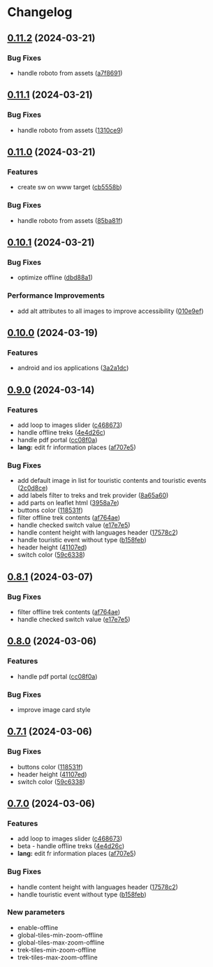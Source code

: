 # Changelog

## [0.11.2](https://github.com/GeotrekCE/Geotrek-rando-widget/compare/0.11.1...0.11.2) (2024-03-21)


### Bug Fixes

* handle roboto from assets ([a7f8691](https://github.com/GeotrekCE/Geotrek-rando-widget/commit/a7f869113a6e05d12230b8701e049b70e342bb06))

## [0.11.1](https://github.com/GeotrekCE/Geotrek-rando-widget/compare/0.11.0...0.11.1) (2024-03-21)


### Bug Fixes

* handle roboto from assets ([1310ce9](https://github.com/GeotrekCE/Geotrek-rando-widget/commit/1310ce939dc7e1328fb9a49b4524a07c808f274a))

## [0.11.0](https://github.com/GeotrekCE/Geotrek-rando-widget/compare/0.10.1...0.11.0) (2024-03-21)


### Features

* create sw on www target ([cb5558b](https://github.com/GeotrekCE/Geotrek-rando-widget/commit/cb5558b0bd9a7b68ac24e73e624f2be2de6ee0e3))


### Bug Fixes

* handle roboto from assets ([85ba81f](https://github.com/GeotrekCE/Geotrek-rando-widget/commit/85ba81f710183ce0b4e2988ed4112ac11d858a66))

## [0.10.1](https://github.com/GeotrekCE/Geotrek-rando-widget/compare/0.10.0...0.10.1) (2024-03-21)


### Bug Fixes

* optimize offline ([dbd88a1](https://github.com/GeotrekCE/Geotrek-rando-widget/commit/dbd88a10546af540613d5ffeef0c828a678342b8))


### Performance Improvements

* add alt attributes to all images to improve accessibility ([010e9ef](https://github.com/GeotrekCE/Geotrek-rando-widget/commit/010e9efc8c5a5eaf973c8f4253eadd010a466056))

## [0.10.0](https://github.com/GeotrekCE/Geotrek-rando-widget/compare/geotrek-rando-widget-0.9.0...geotrek-rando-widget-0.10.0) (2024-03-19)


### Features

* android and ios applications ([3a2a1dc](https://github.com/GeotrekCE/Geotrek-rando-widget/commit/3a2a1dcc375470ae32b958a2716c4fc9c28ac2ea))

## [0.9.0](https://github.com/GeotrekCE/Geotrek-rando-widget/compare/geotrek-rando-widget-0.8.1...geotrek-rando-widget-0.9.0) (2024-03-14)


### Features

* add loop to images slider ([c468673](https://github.com/GeotrekCE/Geotrek-rando-widget/commit/c4686735420a9ed379ad64e128599ddd950ae1f2))
* handle offline treks ([4e4d26c](https://github.com/GeotrekCE/Geotrek-rando-widget/commit/4e4d26c2d957ee7c4541a64b17bb3e699464819b))
* handle pdf portal ([cc08f0a](https://github.com/GeotrekCE/Geotrek-rando-widget/commit/cc08f0a21cb80ce166ce7b427aed34e4f2bba735))
* **lang:** edit fr information places ([af707e5](https://github.com/GeotrekCE/Geotrek-rando-widget/commit/af707e5415be87d6dd853d1dcd6a8e8febee67e2))


### Bug Fixes

* add default image in list for touristic contents and touristic events ([2c0d8ce](https://github.com/GeotrekCE/Geotrek-rando-widget/commit/2c0d8cef2b42284b4871ead2a52b73c76b1507eb))
* add labels filter to treks and trek provider ([8a65a60](https://github.com/GeotrekCE/Geotrek-rando-widget/commit/8a65a606428473675e0a9aa2cb6fb49ebf33284b))
* add parts on leaflet html ([3958a7e](https://github.com/GeotrekCE/Geotrek-rando-widget/commit/3958a7e1f3e6e34304d3a8287405ee6f3d5568e1))
* buttons color ([118531f](https://github.com/GeotrekCE/Geotrek-rando-widget/commit/118531f00b388ccfe877ef81bb88f66936e8dd02))
* filter offline trek contents ([af764ae](https://github.com/GeotrekCE/Geotrek-rando-widget/commit/af764ae1207190c4ec96f7393f199c809ae28968))
* handle checked switch value ([e17e7e5](https://github.com/GeotrekCE/Geotrek-rando-widget/commit/e17e7e5f803c55d11d0e16d78fb3095bd5a999a3))
* handle content height with languages header ([17578c2](https://github.com/GeotrekCE/Geotrek-rando-widget/commit/17578c23fae7edcb4a44d80aa2e2e25ae4067cb0))
* handle touristic event without type ([b158feb](https://github.com/GeotrekCE/Geotrek-rando-widget/commit/b158febdcaa5803e186b050f163774691a5cb7c5))
* header height ([41107ed](https://github.com/GeotrekCE/Geotrek-rando-widget/commit/41107ed8ce2c04a786a9fe6f1eda7b0542f52fe3))
* switch color ([59c6338](https://github.com/GeotrekCE/Geotrek-rando-widget/commit/59c63389fdf34ac6befc2735378ed65c922101ab))

## [0.8.1](https://github.com/GeotrekCE/Geotrek-rando-widget/compare/0.8.0...0.8.1) (2024-03-07)


### Bug Fixes

* filter offline trek contents ([af764ae](https://github.com/GeotrekCE/Geotrek-rando-widget/commit/af764ae1207190c4ec96f7393f199c809ae28968))
* handle checked switch value ([e17e7e5](https://github.com/GeotrekCE/Geotrek-rando-widget/commit/e17e7e5f803c55d11d0e16d78fb3095bd5a999a3))

## [0.8.0](https://github.com/GeotrekCE/Geotrek-rando-widget/compare/0.7.1...0.8.0) (2024-03-06)


### Features

* handle pdf portal ([cc08f0a](https://github.com/GeotrekCE/Geotrek-rando-widget/commit/cc08f0a21cb80ce166ce7b427aed34e4f2bba735))

### Bug Fixes

* improve image card style

## [0.7.1](https://github.com/GeotrekCE/Geotrek-rando-widget/compare/0.7.0...0.7.1) (2024-03-06)


### Bug Fixes

* buttons color ([118531f](https://github.com/GeotrekCE/Geotrek-rando-widget/commit/118531f00b388ccfe877ef81bb88f66936e8dd02))
* header height ([41107ed](https://github.com/GeotrekCE/Geotrek-rando-widget/commit/41107ed8ce2c04a786a9fe6f1eda7b0542f52fe3))
* switch color ([59c6338](https://github.com/GeotrekCE/Geotrek-rando-widget/commit/59c63389fdf34ac6befc2735378ed65c922101ab))

## [0.7.0](https://github.com/GeotrekCE/Geotrek-rando-widget/compare/0.6.0...0.7.0) (2024-03-06)


### Features

* add loop to images slider ([c468673](https://github.com/GeotrekCE/Geotrek-rando-widget/commit/c4686735420a9ed379ad64e128599ddd950ae1f2))
* beta - handle offline treks ([4e4d26c](https://github.com/GeotrekCE/Geotrek-rando-widget/commit/4e4d26c2d957ee7c4541a64b17bb3e699464819b))
* **lang:** edit fr information places ([af707e5](https://github.com/GeotrekCE/Geotrek-rando-widget/commit/af707e5415be87d6dd853d1dcd6a8e8febee67e2))


### Bug Fixes

* handle content height with languages header ([17578c2](https://github.com/GeotrekCE/Geotrek-rando-widget/commit/17578c23fae7edcb4a44d80aa2e2e25ae4067cb0))
* handle touristic event without type ([b158feb](https://github.com/GeotrekCE/Geotrek-rando-widget/commit/b158febdcaa5803e186b050f163774691a5cb7c5))

### New parameters

* enable-offline
* global-tiles-min-zoom-offline
* global-tiles-max-zoom-offline
* trek-tiles-min-zoom-offline
* trek-tiles-max-zoom-offline
